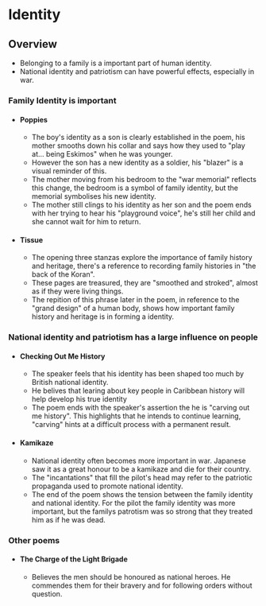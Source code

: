 # Identity

## Overview
- Belonging to a family is a important part of human identity.
- National identity and patriotism can have powerful effects, especially in war.

### Family Identity is important
- #### Poppies
    - The boy's identity as a son is clearly established in the poem, his mother smooths down his collar and says how they used to "play at... being Eskimos" when he was younger.
    - However the son has a new identity as a soldier, his "blazer" is a visual reminder of this.
    - The mother moving from his bedroom to the "war memorial" reflects this change, the bedroom is a symbol of family identity, but the memorial symbolises his new identity.
    - The mother still clings to his identity as her son and the poem ends with her trying to hear his "playground voice", he's still her child and she cannot wait for him to return.

- #### Tissue
    - The opening three stanzas explore the importance of family history and heritage, there's a reference to recording family histories in "the back of the Koran".
    - These pages are treasured, they are "smoothed and stroked", almost as if they were living things. 
    - The repition of this phrase later in the poem, in reference to the "grand design" of a human body, shows how important family history and heritage is in forming a identity.


### National identity and patriotism has a large influence on people
- #### Checking Out Me History
    - The speaker feels that his identity has been shaped too much by British national identity.
    - He belives that learing about key people in Caribbean history will help develop his true identity
    - The poem ends with the speaker's assertion the he is "carving out me history". This highlights that he intends to continue learning, "carving" hints at a difficult process with a permanent result.

- #### Kamikaze
    - National identity often becomes more important in war. Japanese saw it as a great honour to be a kamikaze and die for their country. 
    - The "incantations" that fill the pilot's head may refer to the patriotic propaganda used to promote national identity.
    - The end of the poem shows the tension between the family identity and national identity. For the pilot the family identity was more important, but the familys patrotism was so strong that they treated him as if he was dead. 

### Other poems
- #### The Charge of the Light Brigade
    - Believes the men should be honoured as national heroes. He commendes them for their bravery and for following orders without question.